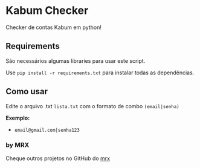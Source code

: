 # Kabum Checker
Checker de contas Kabum em python!

## Requirements
São necessários algumas libraries para usar este script.

Use ``pip install -r requirements.txt`` para instalar todas as dependências.

## Como usar
Edite o arquivo .txt ``lista.txt`` com o formato de combo ``(email|senha)``

**Exemplo:**
- ``email@gmail.com|senha123``

### by MRX

Cheque outros projetos no GitHub do [mrx](https://github.com/pedrorichil)
